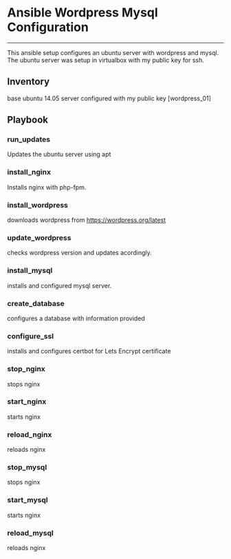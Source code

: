 # Ansible Wordpress Mysql Configuration
---
This ansible setup configures an ubuntu server with wordpress and mysql. The ubuntu server was setup in virtualbox with my public key for ssh.

## Inventory
base ubuntu 14.05 server configured with my public key
[wordpress_01]

## Playbook

### run_updates
Updates the ubuntu server using apt

### install_nginx
Installs nginx with php-fpm. 

### install_wordpress
downloads wordpress from https://wordpress.org/latest

### update_wordpress
checks wordpress version and updates acordingly. 

### install_mysql
installs and configured mysql server.

### create_database
configures a database with information provided

### configure_ssl
installs and configures certbot for Lets Encrypt certificate

### stop_nginx
stops nginx

### start_nginx
starts nginx

### reload_nginx
reloads nginx

### stop_mysql
stops nginx

### start_mysql
starts nginx

### reload_mysql
reloads nginx
